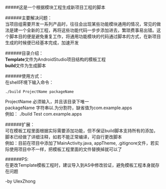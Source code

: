 
#####这是一个根据模块工程生成新项目工程的脚本

######主要解决问题：<br>
当项目组需要开发一系列产品时，往往会出现某些功能模块通用的情况，常见的做法是建一个全新的工程，再将这些功能代码一步步添加进去，繁琐费事易出错。这个脚本目的便是避免重复工作，将通用功能模块的代码通过脚本的方式，在新项目生成的时候便已经基本完成，加速开发

######目录介绍：<br>
**Template**文件为AndroidStudio项目结构的模板工程<br>
**build**文件为生成脚本

######使用方式：<br>
在shell环境下输入命令：

    ./build ProjectName packageName

ProjectName 必须输入，并且该目录下唯一<br>
packageName 字符串以.为分割符，缺省值为com.example.apps<br>
例如：  ./build Test com.example.apps 

######扩展：<br>
可在模板工程里面根据实际需要添加功能，但不保证build脚本支持所有的添加，脚本已经做了详细注释，如若不能正常编译，可自行更改脚本<br>
例如：目前在项目中添加了MainActivity.java, appTheme, .gitignore文件，若实际使用项目中不一样，把模板工程里面的文件替换掉就可以了

######PS:<br>
在更改Template模板工程时，建议导入到AS中修改验证，避免模板工程本身就存在问题


-by UlexZhong

